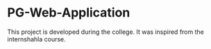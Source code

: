 # PG-Web-Application
This project is developed during the college. It was inspired from the internshahla course.
